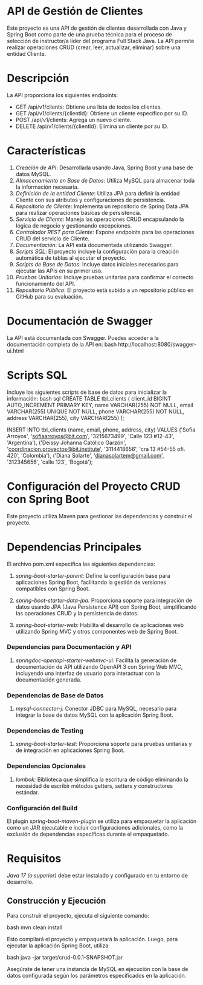 # API de Gestión de Clientes

Este proyecto es una API de gestión de clientes desarrollada con Java y Spring Boot como parte de una prueba técnica para el proceso de selección de instructor/a líder del programa Full Stack Java. La API permite realizar operaciones CRUD (crear, leer, actualizar, eliminar) sobre una entidad Cliente.

# Descripción

La API proporciona los siguientes endpoints:

- GET /api/v1/clients: Obtiene una lista de todos los clientes.
- GET /api/v1/clients/{clientId}: Obtiene un cliente específico por su ID.
- POST /api/v1/clients: Agrega un nuevo cliente.
- DELETE /api/v1/clients/{clientId}: Elimina un cliente por su ID.

# Características

1. *Creación de API*: Desarrollada usando Java, Spring Boot y una base de datos MySQL.
2. *Almacenamiento en Base de Datos*: Utiliza MySQL para almacenar toda la información necesaria.
3. *Definición de la entidad Cliente*: Utiliza JPA para definir la entidad Cliente con sus atributos y configuraciones de persistencia.
4. *Repositorio de Cliente*: Implementa un repositorio de Spring Data JPA para realizar operaciones básicas de persistencia.
5. *Servicio de Cliente*: Maneja las operaciones CRUD encapsulando la lógica de negocio y gestionando excepciones.
6. *Controlador REST para Cliente*: Expone endpoints para las operaciones CRUD del servicio de Cliente.
7. *Documentación*: La API está documentada utilizando Swagger.
8. *Scripts SQL*: El proyecto incluye la configuración para la creación automática de tablas al ejecutar el proyecto.
9. *Scripts de Base de Datos*: Incluye datos iniciales necesarios para ejecutar las APIs en su primer uso.
10. *Pruebas Unitarias*: Incluye pruebas unitarias para confirmar el correcto funcionamiento del API.
11. *Repositorio Público*: El proyecto está subido a un repositorio público en GitHub para su evaluación.

# Documentación de Swagger

La API está documentada con Swagger. Puedes acceder a la documentación completa de la API en:
bash
http://localhost:8080/swagger-ui.html

# Scripts SQL
Incluye los siguientes scripts de base de datos para inicializar la información:
bash
sql
CREATE TABLE tbl_clients (
    client_id BIGINT AUTO_INCREMENT PRIMARY KEY,
    name VARCHAR(255) NOT NULL,
    email VARCHAR(255) UNIQUE NOT NULL,
    phone VARCHAR(255) NOT NULL,
    address VARCHAR(255),
    city VARCHAR(255)
);

INSERT INTO tbl_clients (name, email, phone, address, city) VALUES
('Sofia Arroyos', 'sofiaarroyos@bit.com', '3215673499', 'Calle 123 #12-43', 'Argentina'),
('Deissy Johanna Católico Garzón', 'coordinacion.proyectos@bit.institute', '3114418656', 'cra 13 #54-55 ofi. 420', 'Colombia'),
('Diana Solarte', 'dianasolartem@gmail.com', '312345656', 'calle 123', 'Bogotá');

# Configuración del Proyecto CRUD con Spring Boot
Este proyecto utiliza Maven para gestionar las dependencias y construir el proyecto.

# Dependencias Principales
El archivo pom.xml especifica las siguientes dependencias:
1. *spring-boot-starter-parent:*  Define la configuración base para aplicaciones Spring Boot, facilitando la gestión de versiones compatibles con Spring Boot.
 
2. *spring-boot-starter-data-jpa:* Proporciona soporte para integración de datos usando JPA (Java Persistence API) con Spring Boot, simplificando las operaciones CRUD y la persistencia de datos.

3. *spring-boot-starter-web:* Habilita el desarrollo de aplicaciones web utilizando Spring MVC y otros componentes web de Spring Boot.

### Dependencias para Documentación y API
1. *springdoc-openapi-starter-webmvc-ui:* Facilita la generación de documentación de API utilizando OpenAPI 3 con Spring Web MVC, incluyendo una interfaz de usuario para interactuar con la documentación generada.
### Dependencias de Base de Datos
1. *mysql-connector-j:* Conector JDBC para MySQL, necesario para integrar la base de datos MySQL con la aplicación Spring Boot.
### Dependencias de Testing
1. *spring-boot-starter-test:* Proporciona soporte para pruebas unitarias y de integración en aplicaciones Spring Boot.
### Dependencias Opcionales
1. *lombok:* Biblioteca que simplifica la escritura de código eliminando la necesidad de escribir métodos getters, setters y constructores estándar.
### Configuración del Build
El plugin *spring-boot-maven-plugin* se utiliza para empaquetar la aplicación como un JAR ejecutable e incluir configuraciones adicionales, como la exclusión de dependencias específicas durante el empaquetado.


# Requisitos
*Java 17 (o superior)* debe estar instalado y configurado en tu entorno de desarrollo.
## Construcción y Ejecución
Para construir el proyecto, ejecuta el siguiente comando:

bash
mvn clean install

Esto compilará el proyecto y empaquetará la aplicación. Luego, para ejecutar la aplicación Spring Boot, utiliza:

bash
java -jar target/crud-0.0.1-SNAPSHOT.jar

Asegúrate de tener una instancia de MySQL en ejecución con la base de datos configurada según los parámetros especificados en la aplicación.
